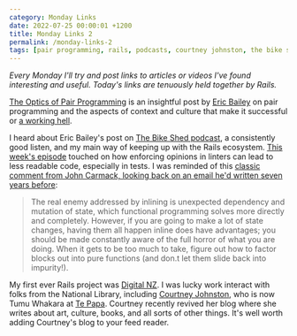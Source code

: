 ```yaml
---
category: Monday Links
date: 2022-07-25 00:00:01 +1200
title: Monday Links 2
permalink: /monday-links-2
tags: [pair programming, rails, podcasts, courtney johnston, the bike shed, digital nz, john carmack]
---
```

_Every Monday I'll try and post links to articles or videos I've found interesting and useful. Today's links are tenuously held together by Rails._

[The Optics of Pair Programming](https://ericwbailey.design/writing/the-optics-of-pair-programming/) is an insightful post by [Eric Bailey](https://ericwbailey.design/) on pair programming and the aspects of context and culture that make it successful or [a working hell](https://www.simplermachines.com/the-mortifying-ordeal-of-pairing-all-day/).

I heard about Eric Bailey's post on [The Bike Shed podcast](https://www.bikeshed.fm), a consistently good listen, and my main way of keeping up with the Rails ecosystem. [This week's episode](https://www.bikeshed.fm/346) touched on how enforcing opinions in linters can lead to less readable code, especially in tests.  I was reminded of this [classic comment from John Carmack, looking back on an email he'd written seven years before](http://number-none.com/blow/blog/programming/2014/09/26/carmack-on-inlined-code.html):

> The real enemy addressed by inlining is unexpected dependency and mutation of state, which functional programming solves more directly and completely. However, if you are going to make a lot of state changes, having them all happen inline does have advantages; you should be made constantly aware of the full horror of what you are doing. When it gets to be too much to take, figure out how to factor blocks out into pure functions (and don.t let them slide back into impurity!).

My first ever Rails project was [Digital NZ](https://digitalnz.org/). I was lucky work interact with folks from the National Library, including [Courtney Johnston](https://best-of-3.blogspot.com/), who is now Tumu Whakara at [Te Papa](https://www.tepapa.govt.nz/). Courtney recently revived her blog where she writes about art, culture, books, and all sorts of other things. It's well worth adding Courtney's blog to your feed reader.